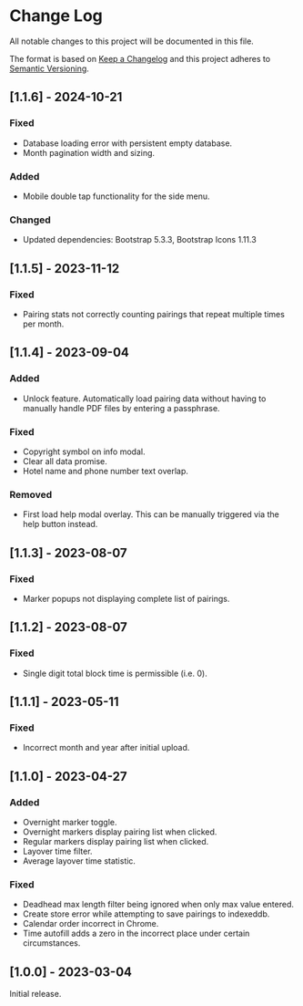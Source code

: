 
# Change Log
All notable changes to this project will be documented in this file.
 
The format is based on [Keep a Changelog](http://keepachangelog.com/)
and this project adheres to [Semantic Versioning](http://semver.org/).

## [1.1.6] - 2024-10-21

### Fixed

- Database loading error with persistent empty database.
- Month pagination width and sizing.

### Added

- Mobile double tap functionality for the side menu.

### Changed
- Updated dependencies: Bootstrap 5.3.3, Bootstrap Icons 1.11.3

## [1.1.5] - 2023-11-12

### Fixed

- Pairing stats not correctly counting pairings that repeat multiple times per month.

## [1.1.4] - 2023-09-04

### Added

- Unlock feature. Automatically load pairing data without having to manually handle PDF files by entering a passphrase.

### Fixed

- Copyright symbol on info modal.
- Clear all data promise.
- Hotel name and phone number text overlap.

### Removed

- First load help modal overlay. This can be manually triggered via the help button instead.

## [1.1.3] - 2023-08-07

### Fixed

- Marker popups not displaying complete list of pairings.

## [1.1.2] - 2023-08-07

### Fixed

- Single digit total block time is permissible (i.e. 0).

## [1.1.1] - 2023-05-11

### Fixed

- Incorrect month and year after initial upload.

## [1.1.0] - 2023-04-27

### Added

- Overnight marker toggle.
- Overnight markers display pairing list when clicked.
- Regular markers display pairing list when clicked.
- Layover time filter.
- Average layover time statistic.

### Fixed

- Deadhead max length filter being ignored when only max value entered.
- Create store error while attempting to save pairings to indexeddb.
- Calendar order incorrect in Chrome.
- Time autofill adds a zero in the incorrect place under certain circumstances.


## [1.0.0] - 2023-03-04

Initial release.
